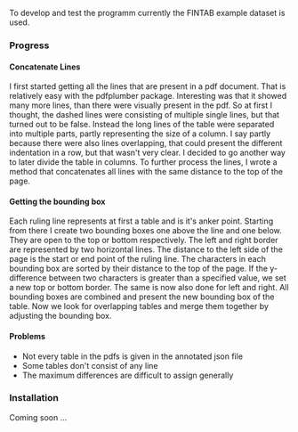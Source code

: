 To develop and test the programm currently the FINTAB example dataset is used.

### Progress

#### Concatenate Lines
I first started getting all the lines that are present in a pdf document. That is relatively easy with the pdfplumber package. Interesting was that it showed many more lines, than there were visually present in the pdf. So at first I thought, the dashed lines were consisting of multiple single lines, but that turned out to be false. Instead the long lines of the table were separated into multiple parts, partly representing the size of a column. I say partly because there were also lines overlapping, that could present the different indentation in a row, but that wasn't very clear. I decided to go another way to later divide the table in columns.
To further process the lines, I wrote a method that concatenates all lines with the same distance to the top of the page.

#### Getting the bounding box
Each ruling line represents at first a table and is it's anker point. Starting from there I create two bounding boxes one above the line and one below. They are open to the top or bottom respectively. The left and right border are represented by two horizontal lines. The distance to the left side of the page is the start or end point of the ruling line.
The characters in each bounding box are sorted by their distance to the top of the page. If the y-difference between two characters is greater than a specified value, we set a new top or bottom border. The same is now also done for left and right. All bounding boxes are combined and present the new bounding box of the table. 
Now we look for overlapping tables and merge them together by adjusting the bounding box.


#### Problems
+ Not every table in the pdfs is given in the annotated json file
+ Some tables don't consist of any line
+ The maximum differences are difficult to assign generally

### Installation
Coming soon ...
    